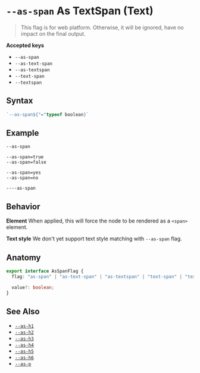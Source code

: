 # `--as-span` As TextSpan (Text)

> This flag is for web platform. Otherwise, it will be ignored, have no impact on the final output.

**Accepted keys**

- `--as-span`
- `--as-text-span`
- `--as-textspan`
- `--text-span`
- `--textspan`

## Syntax

```ts
`--as-span${"="typeof boolean}`
```

## Example

```
--as-span

--as-span=true
--as-span=false

--as-span=yes
--as-span=no

----as-span
```

## Behavior

**Element**
When applied, this will force the node to be rendered as a `<span>` element.

**Text style**
We don't yet support text style matching with `--as-span` flag.

## Anatomy

```ts
export interface AsSpanFlag {
  flag: "as-span" | "as-text-span" | "as-textspan" | "text-span" | "textspan";

  value?: boolean;
}
```

## See Also

- [`--as-h1`](../--as-h1)
- [`--as-h2`](../--as-h2)
- [`--as-h3`](../--as-h3)
- [`--as-h4`](../--as-h4)
- [`--as-h5`](../--as-h5)
- [`--as-h6`](../--as-h6)
- [`--as-p`](../--as-p)
